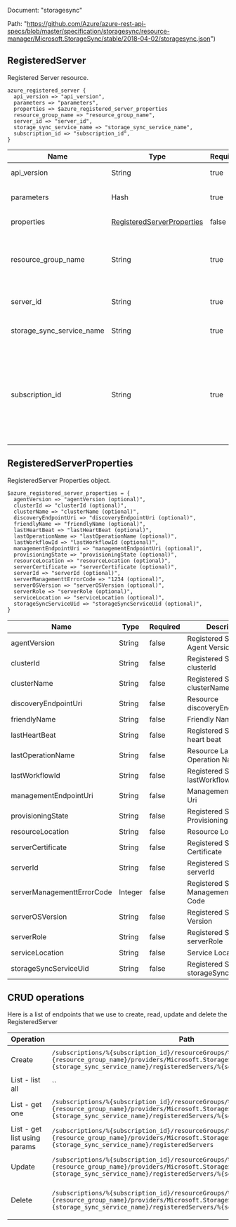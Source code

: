 Document: "storagesync"


Path: "https://github.com/Azure/azure-rest-api-specs/blob/master/specification/storagesync/resource-manager/Microsoft.StorageSync/stable/2018-04-02/storagesync.json")

## RegisteredServer

Registered Server resource.

```puppet
azure_registered_server {
  api_version => "api_version",
  parameters => "parameters",
  properties => $azure_registered_server_properties
  resource_group_name => "resource_group_name",
  server_id => "server_id",
  storage_sync_service_name => "storage_sync_service_name",
  subscription_id => "subscription_id",
}
```

| Name        | Type           | Required       | Description       |
| ------------- | ------------- | ------------- | ------------- |
|api_version | String | true | Client Api Version. |
|parameters | Hash | true | Body of Registered Server object. |
|properties | [RegisteredServerProperties](#registeredserverproperties) | false | RegisteredServer properties. |
|resource_group_name | String | true | The name of the resource group within the user's subscription. The name is case insensitive. |
|server_id | String | true | GUID identifying the on-premises server. |
|storage_sync_service_name | String | true | Name of Storage Sync Service resource. |
|subscription_id | String | true | Gets subscription credentials which uniquely identify the Microsoft Azure subscription. The subscription ID forms part of the URI for every service call. |
        
## RegisteredServerProperties

RegisteredServer Properties object.

```puppet
$azure_registered_server_properties = {
  agentVersion => "agentVersion (optional)",
  clusterId => "clusterId (optional)",
  clusterName => "clusterName (optional)",
  discoveryEndpointUri => "discoveryEndpointUri (optional)",
  friendlyName => "friendlyName (optional)",
  lastHeartBeat => "lastHeartBeat (optional)",
  lastOperationName => "lastOperationName (optional)",
  lastWorkflowId => "lastWorkflowId (optional)",
  managementEndpointUri => "managementEndpointUri (optional)",
  provisioningState => "provisioningState (optional)",
  resourceLocation => "resourceLocation (optional)",
  serverCertificate => "serverCertificate (optional)",
  serverId => "serverId (optional)",
  serverManagementtErrorCode => "1234 (optional)",
  serverOSVersion => "serverOSVersion (optional)",
  serverRole => "serverRole (optional)",
  serviceLocation => "serviceLocation (optional)",
  storageSyncServiceUid => "storageSyncServiceUid (optional)",
}
```

| Name        | Type           | Required       | Description       |
| ------------- | ------------- | ------------- | ------------- |
|agentVersion | String | false | Registered Server Agent Version |
|clusterId | String | false | Registered Server clusterId |
|clusterName | String | false | Registered Server clusterName |
|discoveryEndpointUri | String | false | Resource discoveryEndpointUri |
|friendlyName | String | false | Friendly Name |
|lastHeartBeat | String | false | Registered Server last heart beat |
|lastOperationName | String | false | Resource Last Operation Name |
|lastWorkflowId | String | false | Registered Server lastWorkflowId |
|managementEndpointUri | String | false | Management Endpoint Uri |
|provisioningState | String | false | Registered Server Provisioning State |
|resourceLocation | String | false | Resource Location |
|serverCertificate | String | false | Registered Server Certificate |
|serverId | String | false | Registered Server serverId |
|serverManagementtErrorCode | Integer | false | Registered Server Management Error Code |
|serverOSVersion | String | false | Registered Server OS Version |
|serverRole | String | false | Registered Server serverRole |
|serviceLocation | String | false | Service Location |
|storageSyncServiceUid | String | false | Registered Server storageSyncServiceUid |



## CRUD operations

Here is a list of endpoints that we use to create, read, update and delete the RegisteredServer

| Operation | Path | Verb | Description | OperationID |
| ------------- | ------------- | ------------- | ------------- | ------------- |
|Create|`/subscriptions/%{subscription_id}/resourceGroups/%{resource_group_name}/providers/Microsoft.StorageSync/storageSyncServices/%{storage_sync_service_name}/registeredServers/%{server_id}`|Put|Add a new registered server.|RegisteredServers_Create|
|List - list all|``||||
|List - get one|`/subscriptions/%{subscription_id}/resourceGroups/%{resource_group_name}/providers/Microsoft.StorageSync/storageSyncServices/%{storage_sync_service_name}/registeredServers/%{server_id}`|Get|Get a given registered server.|RegisteredServers_Get|
|List - get list using params|`/subscriptions/%{subscription_id}/resourceGroups/%{resource_group_name}/providers/Microsoft.StorageSync/storageSyncServices/%{storage_sync_service_name}/registeredServers`|Get|Get a given registered server list.|RegisteredServers_ListByStorageSyncService|
|Update|`/subscriptions/%{subscription_id}/resourceGroups/%{resource_group_name}/providers/Microsoft.StorageSync/storageSyncServices/%{storage_sync_service_name}/registeredServers/%{server_id}`|Put|Add a new registered server.|RegisteredServers_Create|
|Delete|`/subscriptions/%{subscription_id}/resourceGroups/%{resource_group_name}/providers/Microsoft.StorageSync/storageSyncServices/%{storage_sync_service_name}/registeredServers/%{server_id}`|Delete|Delete the given registered server.|RegisteredServers_Delete|
